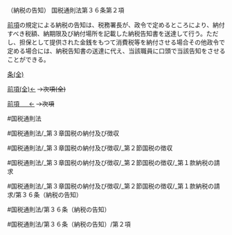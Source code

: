 （納税の告知）
国税通則法第３６条第２項

[前項](国税通則法＿＿＿＿＿第３６条第１項)の規定による納税の告知は、税務署長が、政令で定めるところにより、納付すべき税額、納期限及び納付場所を記載した納税告知書を送達して行う。ただし、担保として提供された金銭をもつて消費税等を納付させる場合その他政令で定める場合には、納税告知書の送達に代え、当該職員に口頭で当該告知をさせることができる。

[条(全)](国税通則法＿＿＿＿＿第３６条_.md)

[前項(全)←](国税通則法＿＿＿＿＿第３６条第１項_.md)  ~~→次項(全)~~

[前項 　 ←](国税通則法＿＿＿＿＿第３６条第１項.md)  ~~→次項~~



#国税通則法

#国税通則法/_第３章国税の納付及び徴収

#国税通則法/_第３章国税の納付及び徴収/_第２節国税の徴収

#国税通則法/_第３章国税の納付及び徴収/_第２節国税の徴収/_第１款納税の請求

#国税通則法/_第３章国税の納付及び徴収/_第２節国税の徴収/_第１款納税の請求/第３６条（納税の告知）

#国税通則法/第３６条（納税の告知）

#国税通則法/第３６条（納税の告知）/第２項

